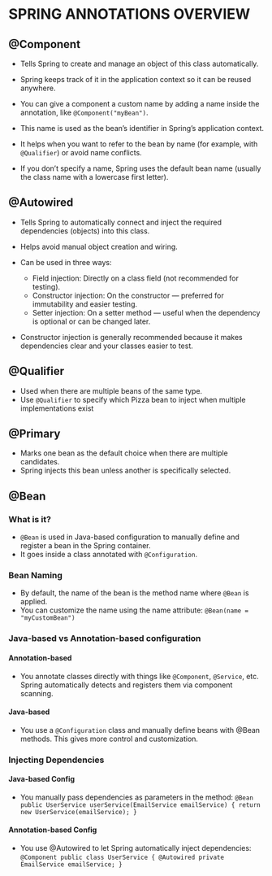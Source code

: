 # SPRING ANNOTATIONS OVERVIEW

## @Component

- Tells Spring to create and manage an object of this class automatically.
- Spring keeps track of it in the application context so it can be reused anywhere.

- You can give a component a custom name by adding a name inside the annotation, like `@Component("myBean")`.
- This name is used as the bean’s identifier in Spring’s application context.
- It helps when you want to refer to the bean by name (for example, with `@Qualifier`) or avoid name conflicts.
- If you don’t specify a name, Spring uses the default bean name (usually the class name with a lowercase first letter).

## @Autowired

- Tells Spring to automatically connect and inject the required dependencies (objects) into this class.
- Helps avoid manual object creation and wiring.

- Can be used in three ways:
    - Field injection: Directly on a class field (not recommended for testing).
    - Constructor injection: On the constructor — preferred for immutability and easier testing.
    - Setter injection: On a setter method — useful when the dependency is optional or can be changed later.

- Constructor injection is generally recommended because it makes dependencies clear and your classes easier to test.

## @Qualifier

- Used when there are multiple beans of the same type.
- Use `@Qualifier` to specify which Pizza bean to inject when multiple implementations exist

## @Primary

- Marks one bean as the default choice when there are multiple candidates.
- Spring injects this bean unless another is specifically selected.

## @Bean

### What is it?

- `@Bean` is used in Java-based configuration to manually define and register a bean in the Spring container.
- It goes inside a class annotated with `@Configuration`.

### Bean Naming

- By default, the name of the bean is the method name where `@Bean` is applied.
- You can customize the name using the name attribute: `@Bean(name = "myCustomBean")`

### Java-based vs Annotation-based configuration

#### Annotation-based

- You annotate classes directly with things like `@Component`, `@Service`, etc. Spring automatically detects and
  registers them via component scanning.

#### Java-based

- You use a `@Configuration` class and manually define beans with @Bean methods. This gives more control and
  customization.

### Injecting Dependencies

#### Java-based Config

- You manually pass dependencies as parameters in the method:
  `@Bean
  public UserService userService(EmailService emailService) {
  return new UserService(emailService);
  }`

#### Annotation-based Config

- You use @Autowired to let Spring automatically inject dependencies:
  `@Component
  public class UserService {
  @Autowired
  private EmailService emailService;
  }`
